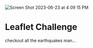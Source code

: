![Screen Shot 2023-06-23 at 4 09 15 PM](https://github.com/PsCushman/leaflet-challenge/assets/122395437/22f4be22-936e-4f7e-a90f-d3e3a421cd9d)

# Leaflet Challenge

checkout all the earthquakes man...

